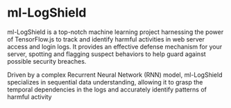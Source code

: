 # ml-LogShield

ml-LogShield is a top-notch machine learning project harnessing the power of TensorFlow.js to track and identify harmful activities in web server access and login logs. It provides an effective defense mechanism for your server, spotting and flagging suspect behaviors to help guard against possible security breaches.

Driven by a complex Recurrent Neural Network (RNN) model, ml-LogShield specializes in sequential data understanding, allowing it to grasp the temporal dependencies in the logs and accurately identify patterns of harmful activity